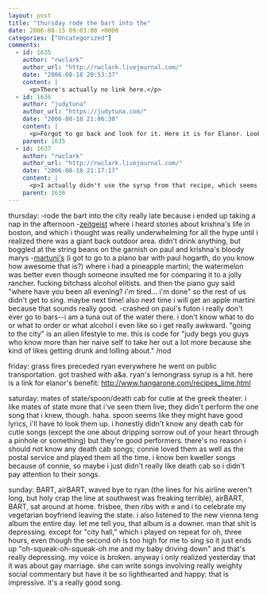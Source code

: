 ```yaml
---
layout: post
title: "thursday rode the bart into the"
date: 2006-08-15 09:03:00 +0000
categories: ["Uncategorized"]
comments:
  - id: 1635
    author: "rwclark"
    author_url: "http://rwclark.livejournal.com/"
    date: "2006-08-18 20:53:37"
    content: |
      <p>There's actually no link here.</p>
  - id: 1636
    author: "judytuna"
    author_url: "https://judytuna.com/"
    date: "2006-08-18 21:06:30"
    content: |
      <p>Forgot to go back and look for it. Here it is for Elanor. Look under "thai martini" http://www.hangarone.com/recipes_lime.html</p>
    parent: 1635
  - id: 1637
    author: "rwclark"
    author_url: "http://rwclark.livejournal.com/"
    date: "2006-08-18 21:17:17"
    content: |
      <p>I actually didn't use the syrup from that recipe, which seems wrong. I used 2 stalks lemongrass, 1 cup sugar, and 2 cups water (from <a href="http://www.foodnetwork.com/food/recipes/recipe/0,1977,FOOD_9936_29824,00.html" rel="nofollow">this page</a>).</p>
    parent: 1636
---
```


thursday:
-rode the bart into the city really late because i ended up taking a nap in the afternoon
-[zeitgeist](http://www.yelp.com/biz/UXru0FThfONxJQ95oPnaBw) where i heard stories about krishna's life in boston, and which i thought was really underwhelming for all the hype until i realized there was a giant back outdoor area. didn't drink anything, but boggled at the string beans on the garnish on paul and krishna's bloody marys
-[martuni's](http://www.yelp.com/biz/34uRz5cJjNotc2qbq04UHA) (i got to go to a piano bar with paul hogarth, do you know how awesome that is?) where i had a pineapple martini; the watermelon was better even though someone insulted me for comparing it to a jolly rancher. fucking bitchass alcohol elitists. and then the piano guy said "where have you been all evening? i'm tired... i'm done" so the rest of us didn't get to sing. maybe next time! also next time i will get an apple martini because that sounds really good.
-crashed on paul's futon
i really don't ever go to bars--i am a tuna out of the water there. i don't know what to do or what to order or what alcohol i even like so i get really awkward. "going to the city" is an alien lifestyle to me. this is code for "judy begs you guys who know more than her naive self to take her out a lot more because she kind of likes getting drunk and lolling about." /nod

friday: grass fires preceded ryan everywhere he went on public transportation. got trashed with a&a. ryan's lemongrass syrup is a hit. here is a link for elanor's benefit: http://www.hangarone.com/recipes_lime.html

saturday: mates of state/spoon/death cab for cutie at the greek theater. i like mates of state more that i've seen them live; they didn't perform the one song that i knew, though. haha. spoon seems like they might have good lyrics, i'll have to look them up. i honestly didn't know any death cab for cutie songs (except the one about dripping sorrow out of your heart through a pinhole or something) but they're good performers. there's no reason i should not know any death cab songs; connie loved them as well as the postal service and played them all the time. i know ben kweller songs because of connie, so maybe i just didn't really like death cab so i didn't pay attention to their songs.

sunday: BART, airBART, waved bye to ryan (the lines for his airline weren't long, but holy crap the line at southwest was freaking terrible), airBART, BART, sat around at home. frisbee, then ribs with e and i to celebrate my vegetarian boyfriend leaving the state. i also listened to the new vienna teng album the entire day. let me tell you, that album is a downer. man that shit is depressing. except for "city hall," which i played on repeat for oh, three hours, even though the second oh is too high for me to sing so it just ends up "oh-squeak-oh-squeak-oh me and my baby driving down" and that's really depressing. my voice is broken. anyway i only realized yesterday that it was about gay marriage. she can write songs involving really weighty social commentary but have it be so lighthearted and happy: that is impressive. it's a really good song.